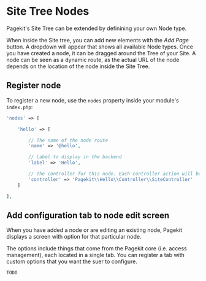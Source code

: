 # Site Tree Nodes
<p class="uk-article-lead">Pagekit's Site Tree can be extended by definining your own Node type.</p>

When inside the Site tree, you can add new elements with the _Add Page_ button. A dropdown will appear that shows all available Node types. Once you have created a node, it can be dragged around the Tree of your Site. A node can be seen as a dynamic route, as the actual URL of the node depends on the location of the node inside the Site Tree.

## Register node
To register a new node, use the `nodes` property inside your module's `index.php`:

```php
'nodes' => [

    'hello' => [

        // The name of the node route
        'name' => '@hello',

        // Label to display in the backend
        'label' => 'Hello',

        // The controller for this node. Each controller action will be mounted
        'controller' => 'Pagekit\\Hello\\Controller\\SiteController'
    ]

],
```

## Add configuration tab to node edit screen
When you have added a node or are editing an existing node, Pagekit displays a screen with option for that particular node.

The options include things that come from the Pagekit core (i.e. access management), each located in a single tab. You can register a tab with custom options that you want the suer to configure.

```
TODO
```
